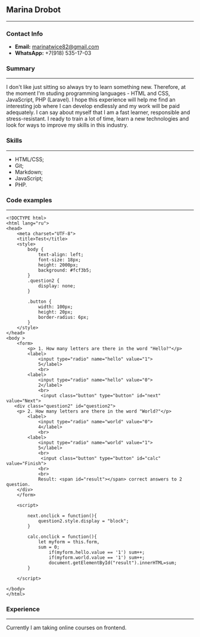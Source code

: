 ## Marina Drobot
***
### Contact Info
- **Email:** marinatwice82@gmail.com
- **WhatsApp:** +7(918) 535-17-03 

### Summary
***
I don't like just sitting so always try to learn something new.  Therefore, at the moment I'm  studing programming languages - HTML and CSS, JavaScript, PHP (Laravel). I hope this experience will help me find an interesting job where I can develop endlessly and my work will be paid adequately. I can say about myself that I am a fast learner, responsible and stress-resistant. I ready to train a lot of time, learn a new technologies and look for ways to improve my skills in this industry.

### Skills
***
* HTML/CSS;
* Git;
* Markdown;
* JavaScript;
* PHP.

### Code examples
***
~~~
<!DOCTYPE html>
<html lang="ru">
<head>
	<meta charset="UTF-8">
	<title>Test</title>
	<style>
    	body {
     		text-align: left;
        	font-size: 18px;
        	height: 2000px;
        	background: #fcf3b5;
        }
        .question2 {
        	display: none;
        }

        .button {
        	width: 100px;
        	height: 20px;
        	border-radius: 6px;
        } 
	</style>
</head>
<body >
	<form>
		<p> 1. How many letters are there in the word "Hello?"</p>
		<label>
      		<input type="radio" name="hello" value="1">
      	    5</label>
    		<br>
    	<label>
      		<input type="radio" name="hello" value="0">
      		2</label>
      		<br>
      		 <input class="button" type="button" id="next" value="Next">
   <div class="question2" id="question2"> 		
	<p> 2. How many letters are there in the word "World?"</p>
		<label>
      		<input type="radio" name="world" value="0">
      	    4</label>
    		<br>
    	<label>
      		<input type="radio" name="world" value="1">
      		5</label>
			<br>
      		 <input class="button" type="button" id="calc" value="Finish">
      		<br>
      		<br>
      		Result: <span id="result"></span> correct answers to 2 question.	 
	</div>
	</form>

	<script>
		
		next.onclick = function(){
			question2.style.display = "block";
		}
	
		calc.onclick = function(){
    		let myform = this.form,
           	sum = 0;
    	        if(myform.hello.value == '1') sum++;
    	        if(myform.world.value == '1') sum++;
     	        document.getElementById("result").innerHTML=sum;	
    	}

	</script>
	
</body>
</html>
~~~
### Experience
***
Currently I am taking online courses on frontend.
